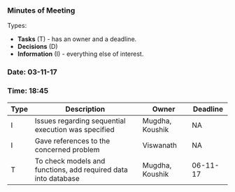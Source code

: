 ### Minutes of Meeting

Types:
* **Tasks** (T) - has an owner and a deadline.
* **Decisions** (D)
* **Information** (I) - everything else of interest.

### Date: 03-11-17
### Time: 18:45

Type | Description | Owner | Deadline
---- | ---- | ---- | ----
I | Issues regarding sequential execution was specified | Mugdha, Koushik | NA
I | Gave references to the concerned problem | Viswanath | NA
T | To check models and functions, add required data into database | Mugdha, Koushik | 06-11-17